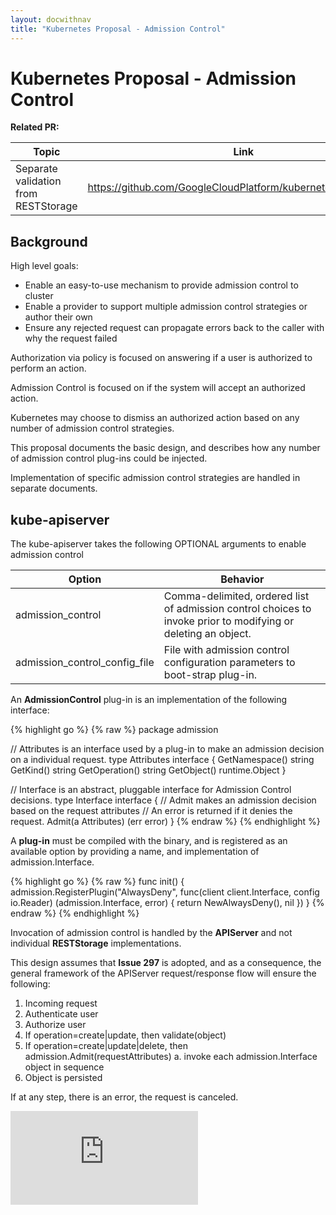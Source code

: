 ```yaml
---
layout: docwithnav
title: "Kubernetes Proposal - Admission Control"
---
```

<!-- BEGIN MUNGE: UNVERSIONED_WARNING -->


<!-- END MUNGE: UNVERSIONED_WARNING -->

# Kubernetes Proposal - Admission Control

**Related PR:**

| Topic | Link |
| ----- | ---- |
| Separate validation from RESTStorage | https://github.com/GoogleCloudPlatform/kubernetes/issues/2977 |

## Background

High level goals:

* Enable an easy-to-use mechanism to provide admission control to cluster
* Enable a provider to support multiple admission control strategies or author their own
* Ensure any rejected request can propagate errors back to the caller with why the request failed

Authorization via policy is focused on answering if a user is authorized to perform an action.

Admission Control is focused on if the system will accept an authorized action.

Kubernetes may choose to dismiss an authorized action based on any number of admission control strategies.

This proposal documents the basic design, and describes how any number of admission control plug-ins could be injected.

Implementation of specific admission control strategies are handled in separate documents.

## kube-apiserver

The kube-apiserver takes the following OPTIONAL arguments to enable admission control

| Option | Behavior |
| ------ | -------- |
| admission_control | Comma-delimited, ordered list of admission control choices to invoke prior to modifying or deleting an object. |
| admission_control_config_file | File with admission control configuration parameters to boot-strap plug-in. |

An **AdmissionControl** plug-in is an implementation of the following interface:

{% highlight go %}
{% raw %}
package admission

// Attributes is an interface used by a plug-in to make an admission decision on a individual request.
type Attributes interface {
  GetNamespace() string
  GetKind() string
  GetOperation() string
  GetObject() runtime.Object
}

// Interface is an abstract, pluggable interface for Admission Control decisions.
type Interface interface {
  // Admit makes an admission decision based on the request attributes
  // An error is returned if it denies the request.
  Admit(a Attributes) (err error)
}
{% endraw %}
{% endhighlight %}

A **plug-in** must be compiled with the binary, and is registered as an available option by providing a name, and implementation
of admission.Interface.

{% highlight go %}
{% raw %}
func init() {
  admission.RegisterPlugin("AlwaysDeny", func(client client.Interface, config io.Reader) (admission.Interface, error) { return NewAlwaysDeny(), nil })
}
{% endraw %}
{% endhighlight %}

Invocation of admission control is handled by the **APIServer** and not individual **RESTStorage** implementations.

This design assumes that **Issue 297** is adopted, and as a consequence, the general framework of the APIServer request/response flow
will ensure the following:

1. Incoming request
2. Authenticate user
3. Authorize user
4. If operation=create|update, then validate(object)
5. If operation=create|update|delete, then admission.Admit(requestAttributes)
  a. invoke each admission.Interface object in sequence
6. Object is persisted

If at any step, there is an error, the request is canceled.


<!-- BEGIN MUNGE: IS_VERSIONED -->
<!-- TAG IS_VERSIONED -->
<!-- END MUNGE: IS_VERSIONED -->


<!-- BEGIN MUNGE: GENERATED_ANALYTICS -->
[![Analytics](https://kubernetes-site.appspot.com/UA-36037335-10/GitHub/docs/design/admission_control.md?pixel)]()
<!-- END MUNGE: GENERATED_ANALYTICS -->

